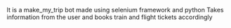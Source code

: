It is a make_my_trip bot made using selenium framework and python
Takes information from the user and books train and flight tickets accordingly
